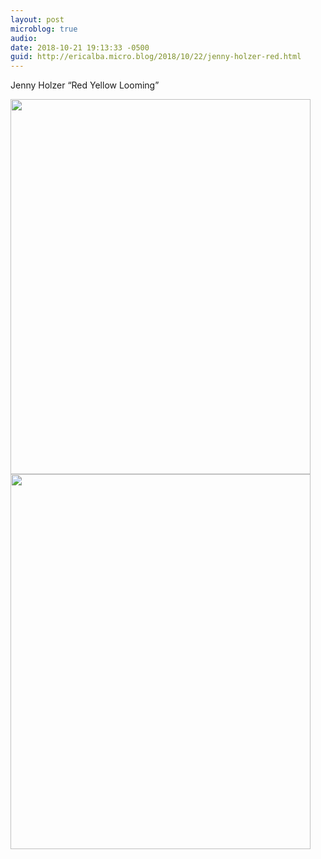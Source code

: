 ```yaml
---
layout: post
microblog: true
audio: 
date: 2018-10-21 19:13:33 -0500
guid: http://ericalba.micro.blog/2018/10/22/jenny-holzer-red.html
---
```

Jenny Holzer “Red Yellow Looming”

<img src="http://micro.ericalba.com/uploads/2018/b7928af360.jpg" width="480" height="600" /><img src="http://micro.ericalba.com/uploads/2018/6f58edfd93.jpg" width="480" height="600" />
